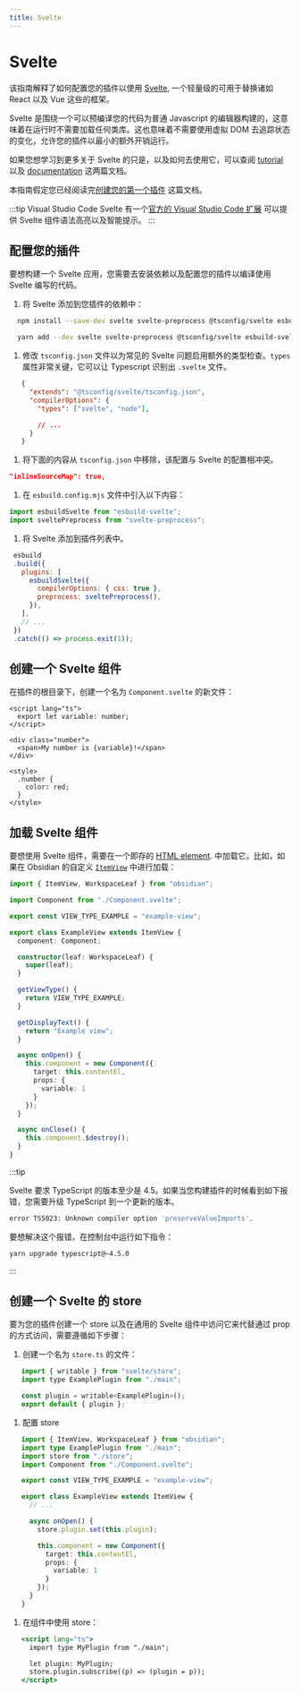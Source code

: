 ```yaml
---
title: Svelte
---
```

# Svelte

该指南解释了如何配置您的插件以使用 [Svelte](https://svelte.dev/), 一个轻量级的可用于替换诸如 React 以及 Vue 这些的框架。

Svelte 是围绕一个可以预编译您的代码为普通 Javascript 的编辑器构建的，这意味着在运行时不需要加载任何类库。这也意味着不需要使用虚拟 DOM 去追踪状态的变化，允许您的插件以最小的额外开销运行。

如果您想学习到更多关于 Svelte 的只是，以及如何去使用它，可以查阅 [tutorial](https://svelte.dev/tutorial/basics) 以及 [documentation](https://svelte.dev/docs) 这两篇文档。

本指南假定您已经阅读完[创建您的第一个插件](../getting-started/create-your-first-plugin) 这篇文档。

:::tip Visual Studio Code
Svelte 有一个[官方的 Visual Studio Code 扩展](https://marketplace.visualstudio.com/items?itemName=svelte.svelte-vscode) 可以提供 Svelte 组件语法高亮以及智能提示。
:::

## 配置您的插件

要想构建一个 Svelte 应用，您需要去安装依赖以及配置您的插件以编译使用 Svelte 编写的代码。

1. 将 Svelte 添加到您插件的依赖中：

```bash npm
  npm install --save-dev svelte svelte-preprocess @tsconfig/svelte esbuild-svelte
```

```bash yarn
  yarn add --dev svelte svelte-preprocess @tsconfig/svelte esbuild-svelte
```

1. 修改 `tsconfig.json` 文件以为常见的 Svelte 问题启用额外的类型检查。`types` 属性非常关键，它可以让 Typescript 识别出 `.svelte` 文件。

```json tsconfig.json
   {
     "extends": "@tsconfig/svelte/tsconfig.json",
     "compilerOptions": {
       "types": ["svelte", "node"],

       // ...
     }
   }
```

1. 将下面的内容从 `tsconfig.json` 中移除，该配置与 Svelte 的配置相冲突。

```json tsconfig.json
"inlineSourceMap": true,
```

1. 在 `esbuild.config.mjs` 文件中引入以下内容：

```js esbuild.config.mjs
import esbuildSvelte from "esbuild-svelte";
import sveltePreprocess from "svelte-preprocess";
```

1. 将 Svelte 添加到插件列表中。

```js {15} esbuild.config.mjs
 esbuild
 .build({
   plugins: [
     esbuildSvelte({
       compilerOptions: { css: true },
       preprocess: sveltePreprocess(),
     }),
   ],
   // ...
 })
 .catch(() => process.exit(1));
```

## 创建一个 Svelte 组件

在插件的根目录下，创建一个名为 `Component.svelte` 的新文件：

```tsx Component.svelte
<script lang="ts">
  export let variable: number;
</script>

<div class="number">
  <span>My number is {variable}!</span>
</div>

<style>
  .number {
    color: red;
  }
</style>
```

## 加载 Svelte 组件

要想使用 Svelte 组件，需要在一个即存的 [HTML element](../user-interface/html-elements.md). 中加载它。比如，如果在 Obsidian 的自定义 [`ItemView`](../reference/typescript/classes/ItemView.md) 中进行加载：

```ts  view.ts
import { ItemView, WorkspaceLeaf } from "obsidian";

import Component from "./Component.svelte";

export const VIEW_TYPE_EXAMPLE = "example-view";

export class ExampleView extends ItemView {
  component: Component;

  constructor(leaf: WorkspaceLeaf) {
    super(leaf);
  }

  getViewType() {
    return VIEW_TYPE_EXAMPLE;
  }

  getDisplayText() {
    return "Example view";
  }

  async onOpen() {
    this.component = new Component({
      target: this.contentEl,
      props: {
        variable: 1
      }
    });
  }

  async onClose() {
    this.component.$destroy();
  }
}
```

:::tip

Svelte 要求 TypeScript 的版本至少是 4.5。如果当您构建插件的时候看到如下报错，您需要升级 TypeScript 到一个更新的版本。

```bash
error TS5023: Unknown compiler option 'preserveValueImports'.
```

要想解决这个报错，在控制台中运行如下指令：

```bash
yarn upgrade typescript@~4.5.0
```

:::

## 创建一个 Svelte 的 store

要为您的插件创建一个 store 以及在通用的 Svelte 组件中访问它来代替通过 prop 的方式访问，需要遵循如下步骤：

1. 创建一个名为 `store.ts` 的文件：

```jsx
   import { writable } from "svelte/store";
   import type ExamplePlugin from "./main";

   const plugin = writable<ExamplePlugin>();
   export default { plugin };
```

1. 配置 store

```ts view.ts
   import { ItemView, WorkspaceLeaf } from "obsidian";
   import type ExamplePlugin from "./main";
   import store from "./store";
   import Component from "./Component.svelte";

   export const VIEW_TYPE_EXAMPLE = "example-view";

   export class ExampleView extends ItemView {
     // ...

     async onOpen() {
       store.plugin.set(this.plugin);

       this.component = new Component({
         target: this.contentEl,
         props: {
           variable: 1
         }
       });
     }
   }
```

1. 在组件中使用 store：

```jsx Component.svelte
   <script lang="ts">
     import type MyPlugin from "./main";

     let plugin: MyPlugin;
     store.plugin.subscribe((p) => (plugin = p));
   </script>
```
